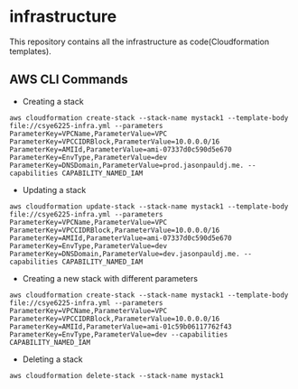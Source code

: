# infrastructure
This repository contains all the infrastructure as code(Cloudformation templates).

## AWS CLI Commands
* Creating a stack 
```
aws cloudformation create-stack --stack-name mystack1 --template-body file://csye6225-infra.yml --parameters ParameterKey=VPCName,ParameterValue=VPC ParameterKey=VPCCIDRBlock,ParameterValue=10.0.0.0/16 ParameterKey=AMIId,ParameterValue=ami-07337d0c590d5e670 ParameterKey=EnvType,ParameterValue=dev ParameterKey=DNSDomain,ParameterValue=prod.jasonpauldj.me. --capabilities CAPABILITY_NAMED_IAM
```
* Updating a stack
```
aws cloudformation update-stack --stack-name mystack1 --template-body file://csye6225-infra.yml --parameters ParameterKey=VPCName,ParameterValue=VPC ParameterKey=VPCCIDRBlock,ParameterValue=10.0.0.0/16 ParameterKey=AMIId,ParameterValue=ami-07337d0c590d5e670 ParameterKey=EnvType,ParameterValue=dev ParameterKey=DNSDomain,ParameterValue=dev.jasonpauldj.me. --capabilities CAPABILITY_NAMED_IAM
```

* Creating a new stack with different parameters
```
aws cloudformation create-stack --stack-name mystack1 --template-body file://csye6225-infra.yml --parameters ParameterKey=VPCName,ParameterValue=VPC ParameterKey=VPCCIDRBlock,ParameterValue=10.0.0.0/16 ParameterKey=AMIId,ParameterValue=ami-01c59b06117762f43 ParameterKey=EnvType,ParameterValue=dev --capabilities CAPABILITY_NAMED_IAM
```
* Deleting a stack
```
aws cloudformation delete-stack --stack-name mystack1
```
